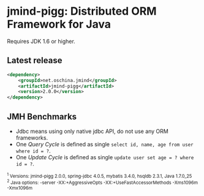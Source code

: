jmind-pigg: Distributed ORM Framework for Java
=========================================




Requires JDK 1.6 or higher.

Latest release
--------------



```xml
<dependency>
    <groupId>net.oschina.jmind</groupId>
    <artifactId>jmind-pigg</artifactId>
    <version>2.0.0</version>
</dependency>
```



JMH Benchmarks
--------------



 * Jdbc means using only native jdbc API, do not use any ORM frameworks.
 * One *Query Cycle* is defined as single ``select id, name, age from user where id = ?``.
 * One *Update Cycle* is defined as single ``update user set age = ? where id = ?``.

<sup>
<sup>1</sup> Versions: jmind-pigg 2.0.0, spring-jdbc 4.0.5, mybatis 3.4.0, hsqldb 2.3.1, Java 1.7.0_25 <br/>
<sup>2</sup> Java options: -server -XX:+AggressiveOpts -XX:+UseFastAccessorMethods -Xms1096m -Xmx1096m <br/>
</sup>
